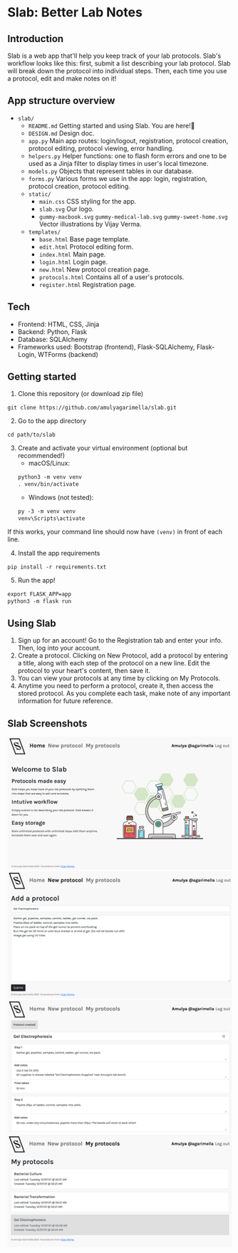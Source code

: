 # Slab: Better Lab Notes

## Introduction
Slab is a web app that'll help you keep track of your lab protocols. Slab's workflow looks like this: first, submit a list describing your lab protocol. Slab will break down the protocol into individual steps. Then, each time you use a protocol, edit and make notes on it!

## App structure overview
* `slab/`
    * `README.md` Getting started and using Slab. You are here!📍
    * `DESIGN.md` Design doc.
    * `app.py` Main app routes: login/logout, registration, protocol creation, protocol editing, protocol viewing, error handling.
    * `helpers.py` Helper functions: one to flash form errors and one to be used as a Jinja filter to display times in user's local timezone.
    * `models.py` Objects that represent tables in our database.
    * `forms.py` Various forms we use in the app: login, registration, protocol creation, protocol editing.
    * `static/`
        * `main.css` CSS styling for the app.
        * `slab.svg` Our logo.
        * `gummy-macbook.svg` `gummy-medical-lab.svg` `gummy-sweet-home.svg` Vector illustrations by Vijay Verma.
    * `templates/`
        * `base.html` Base page template.
        * `edit.html` Protocol editing form.
        * `index.html` Main page.
        * `login.html` Login page.
        * `new.html` New protocol creation page.
        * `protocols.html` Contains all of a user's protocols.
        * `register.html` Registration page.

## Tech
* Frontend: HTML, CSS, Jinja
* Backend: Python, Flask
* Database: SQLAlchemy
* Frameworks used: Bootstrap (frontend), Flask-SQLAlchemy, Flask-Login, WTForms (backend)

## Getting started
1. Clone this repository (or download zip file)
```
git clone https://github.com/amulyagarimella/slab.git
```
2. Go to the app directory
```
cd path/to/slab
```
3. Create and activate your virtual environment (optional but recommended!)
    * macOS/Linux: 
    ```
    python3 -m venv venv
    . venv/bin/activate
    ```
    * Windows (not tested):
    ```
    py -3 -m venv venv
    venv\Scripts\activate
    ```

If this works, your command line should now have `(venv)` in front of each line.

4. Install the app requirements
```
pip install -r requirements.txt
```
5. Run the app!
```
export FLASK_APP=app
python3 -m flask run
```

## Using Slab
1. Sign up for an account! Go to the Registration tab and enter your info. Then, log into your account.
2. Create a protocol. Clicking on New Protocol, add a protocol by entering a title, along with each step of the protocol on a new line. Edit the protocol to your heart's content, then save it.
3. You can view your protocols at any time by clicking on My Protocols.
4. Anytime you need to perform a protocol, create it, then access the stored protocol. As you complete each task, make note of any important information for future reference.

## Slab Screenshots
![Homepage](screenshots/index.png)
![Adding a Protocol](screenshots/add.png)
![Editing a Protocol](screenshots/edit.png)
![Viewing Protocols](screenshots/protocols.png)